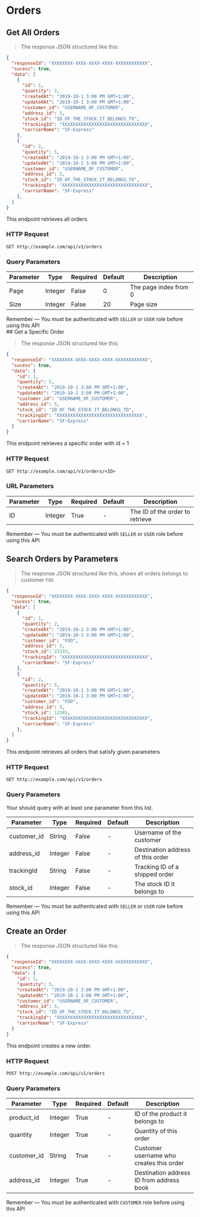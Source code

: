 # Orders

## Get All Orders

> The response JSON structured like this:

```json
{
  "responseId": "XXXXXXXX-XXXX-XXXX-XXXX-XXXXXXXXXXXX",
  "sucess": true,
  "data": [
    {
      "id": 1,
      "quantity": 2,
      "createdAt": "2019-10-1 3:00 PM GMT+1:00",
      "updatedAt": "2019-10-1 3:00 PM GMT+1:00",
      "customer_id": "USERNAME_OF_CUSTOMER",
      "address_id": 5,
      "stock_id": "ID_OF_THE_STOCK_IT_BELONGS_TO",
      "trackingId": "XXXXXXXXXXXXXXXXXXXXXXXXXXXXXXXX",
      "carrierName": "SF-Express"
    },
    {
      "id": 2,
      "quantity": 5,
      "createdAt": "2019-10-1 3:00 PM GMT+1:00",
      "updatedAt": "2019-10-1 3:00 PM GMT+1:00",
      "customer_id": "USERNAME_OF_CUSTOMER",
      "address_id": 5,
      "stock_id": "ID_OF_THE_STOCK_IT_BELONGS_TO",
      "trackingId": "XXXXXXXXXXXXXXXXXXXXXXXXXXXXXXXX",
      "carrierName": "SF-Express"
    },
  ]
}
```

This endpoint retrieves all orders.

### HTTP Request

`GET http://example.com/api/v1/orders`

### Query Parameters

Parameter | Type | Required | Default | Description 
--------- | ------- | -----------|--------- |--------- 
Page | Integer | False | 0 | The page index from 0 
Size | Integer | False | 20 | Page size 

<aside class="notice">
Remember — You must be authenticated with <code>SELLER</code> or <code>USER</code> role before using this API
</aside>
## Get a Specific Order

> The response JSON structured like this:

```json
{
  "responseId": "XXXXXXXX-XXXX-XXXX-XXXX-XXXXXXXXXXXX",
  "sucess": true,
  "data": {
    "id": 1,
    "quantity": 5,
    "createdAt": "2019-10-1 3:00 PM GMT+1:00",
    "updatedAt": "2019-10-1 3:00 PM GMT+1:00",
    "customer_id": "USERNAME_OF_CUSTOMER",
    "address_id": 5,
    "stock_id": "ID_OF_THE_STOCK_IT_BELONGS_TO",
    "trackingId": "XXXXXXXXXXXXXXXXXXXXXXXXXXXXXXXX",
    "carrierName": "SF-Express"
  }
}
```

This endpoint retrieves a specific order with id = 1

### HTTP Request

`GET http://example.com/api/v1/orders/<ID>`

### URL Parameters

Parameter | Type | Required | Default | Description 
--------- | -----------|--------- |--------- |--------- 
ID | Integer | True | - | The ID of the order to retrieve 

<aside class="notice">
Remember — You must be authenticated with <code>SELLER</code> or <code>USER</code> role before using this API
</aside>

## Search Orders by Parameters

> The response JSON structured like this, shows all orders belongs to customer `FOO`

```json
{
  "responseId": "XXXXXXXX-XXXX-XXXX-XXXX-XXXXXXXXXXXX",
  "sucess": true,
  "data": [
    {
      "id": 1,
      "quantity": 2,
      "createdAt": "2019-10-1 3:00 PM GMT+1:00",
      "updatedAt": "2019-10-1 3:00 PM GMT+1:00",
      "customer_id": "FOO",
      "address_id": 5,
      "stock_id": 23333,
      "trackingId": "XXXXXXXXXXXXXXXXXXXXXXXXXXXXXXXX",
      "carrierName": "SF-Express"
    },
    {
      "id": 2,
      "quantity": 5,
      "createdAt": "2019-10-1 3:00 PM GMT+1:00",
      "updatedAt": "2019-10-1 3:00 PM GMT+1:00",
      "customer_id": "FOO",
      "address_id": 5,
      "stock_id": 12345,
      "trackingId": "XXXXXXXXXXXXXXXXXXXXXXXXXXXXXXXX",
      "carrierName": "SF-Express"
    },
  ]
}
```

This endpoint retrieves all orders that satisfy given parameters

### HTTP Request

`GET http://example.com/api/v1/orders`

### Query Parameters

Your should query with at least one parameter from this list.

Parameter | Type | Required | Default | Description 
--------- | -----------|--------- |--------- |--------- 
customer_id | String | False | - | Username of the customer 
address_id | Integer | False | - | Destination address of this order 
trackingId | String | False | - | Tracking ID of a shipped order 
stock_id | Integer | False | - | The stock ID it belongs to 

<aside class="notice">
Remember — You must be authenticated with <code>SELLER</code> or <code>USER</code> role before using this API
</aside>

## Create an Order

> The response JSON structured like this:

```json
{
  "responseId": "XXXXXXXX-XXXX-XXXX-XXXX-XXXXXXXXXXXX",
  "sucess": true,
  "data": {
    "id": 1,
    "quantity": 5,
    "createdAt": "2019-10-1 3:00 PM GMT+1:00",
    "updatedAt": "2019-10-1 3:00 PM GMT+1:00",
    "customer_id": "USERNAME_OF_CUSTOMER",
    "address_id": 5,
    "stock_id": "ID_OF_THE_STOCK_IT_BELONGS_TO",
    "trackingId": "XXXXXXXXXXXXXXXXXXXXXXXXXXXXXXXX",
    "carrierName": "SF-Express"
  }
}
```

This endpoint creates a new order.

### HTTP Request

`POST http://example.com/api/v1/orders`

### Query Parameters

Parameter | Type | Required | Default | Description 
--------- | ------- | -----------|--------- |--------- 
product_id | Integer | True | - | ID of the product it belongs to 
quantity | Integer | True | - | Quantity of this order 
customer_id | String | True | - | Customer username who creates this order 
address_id | Integer | True | - | Destination address ID from address book 

<aside class="notice">
Remember — You must be authenticated with <code>CUSTOMER</code> role before using this API
</aside>